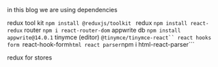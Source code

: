 in this blog we are using dependencies 

redux tool kit  ```npm install @reduxjs/toolkit ```
redux              ```npm install react-redux```
router          ```npm i react-router-dom```
appwrite db     ```npm install appwrite@14.0.1```
tinymce (editor) ```@tinymce/tinymce-react``
react hooks form ```react-hook-form```
html react parser ```npm i html-react-parser```



redux for stores 
